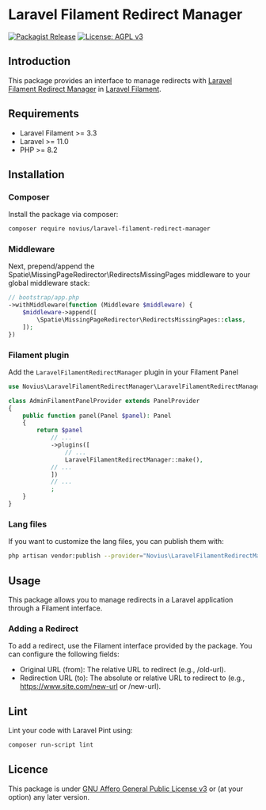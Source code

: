 # Laravel Filament Redirect Manager

[![Packagist Release](https://img.shields.io/packagist/v/novius/laravel-filament-redirect-manager.svg?maxAge=1800&style=flat-square)](https://packagist.org/packages/novius/laravel-filament-redirect-manager)
[![License: AGPL v3](https://img.shields.io/badge/License-AGPL%20v3-blue.svg)](http://www.gnu.org/licenses/agpl-3.0)

## Introduction

This package provides an interface to manage redirects with [Laravel Filament Redirect Manager](https://github.com/novius/laravel-filament-redirect-manager) in [Laravel Filament](https://filamentphp.com/).

## Requirements

* Laravel Filament >= 3.3
* Laravel >= 11.0
* PHP >= 8.2

## Installation

### Composer

Install the package via composer:

```bash
composer require novius/laravel-filament-redirect-manager
```

### Middleware

Next, prepend/append the Spatie\MissingPageRedirector\RedirectsMissingPages middleware to your global middleware stack:

```php
// bootstrap/app.php
->withMiddleware(function (Middleware $middleware) {
    $middleware->append([
        \Spatie\MissingPageRedirector\RedirectsMissingPages::class,
    ]);
})
```

### Filament plugin

Add the `LaravelFilamentRedirectManager` plugin in your Filament Panel

```php
use Novius\LaravelFilamentRedirectManager\LaravelFilamentRedirectManager;

class AdminFilamentPanelProvider extends PanelProvider
{
    public function panel(Panel $panel): Panel
    {
        return $panel
            // ...
            ->plugins([
                // ...
                LaravelFilamentRedirectManager::make(),
            // ...
            ])
            // ...
            ;
    }
}
```

### Lang files

If you want to customize the lang files, you can publish them with:

```bash
php artisan vendor:publish --provider="Novius\LaravelFilamentRedirectManager\RedirectManagerServiceProvider" --tag="lang"
```

## Usage
This package allows you to manage redirects in a Laravel application through a Filament interface.

### Adding a Redirect

To add a redirect, use the Filament interface provided by the package. You can configure the following fields:

* Original URL (from): The relative URL to redirect (e.g., /old-url).
* Redirection URL (to): The absolute or relative URL to redirect to (e.g., https://www.site.com/new-url or /new-url).

## Lint

Lint your code with Laravel Pint using:

```bash
composer run-script lint
```

## Licence

This package is under [GNU Affero General Public License v3](http://www.gnu.org/licenses/agpl-3.0.html) or (at your option) any later version.
